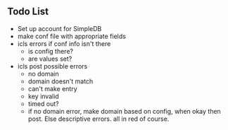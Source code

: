 ## Todo List ##
* Set up account for SimpleDB
* make conf file with appropriate fields
* icls errors if conf info isn't there
    * is config there?
    * are values set?
* icls post possible errors
    * no domain
    * domain doesn't match
    * can't make entry
    * key invalid
    * timed out?
    * if no domain error, make domain based on config, when okay then post. Else descriptive errors. all in red of course.
